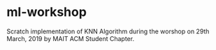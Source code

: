 # ml-workshop
Scratch implementation of KNN Algorithm during the worshop on 29th March, 2019 by MAIT ACM Student Chapter.
